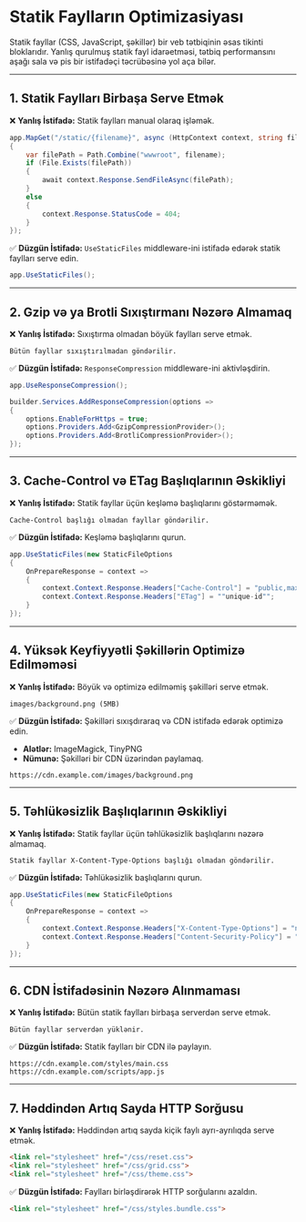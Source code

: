 # Statik Faylların Optimizasiyası

Statik fayllar (CSS, JavaScript, şəkillər) bir veb tətbiqinin əsas tikinti bloklarıdır. Yanlış qurulmuş statik fayl idarəetməsi, tətbiq performansını aşağı sala və pis bir istifadəçi təcrübəsinə yol aça bilər.

---

## 1. Statik Faylları Birbaşa Serve Etmək

❌ **Yanlış İstifadə:** Statik faylları manual olaraq işləmək.

```csharp
app.MapGet("/static/{filename}", async (HttpContext context, string filename) =>
{
    var filePath = Path.Combine("wwwroot", filename);
    if (File.Exists(filePath))
    {
        await context.Response.SendFileAsync(filePath);
    }
    else
    {
        context.Response.StatusCode = 404;
    }
});
```

✅ **Düzgün İstifadə:** `UseStaticFiles` middleware-ini istifadə edərək statik faylları serve edin.

```csharp
app.UseStaticFiles();
```

---

## 2. Gzip və ya Brotli Sıxıştırmanı Nəzərə Almamaq

❌ **Yanlış İstifadə:** Sıxıştırma olmadan böyük faylları serve etmək.

```plaintext
Bütün fayllar sıxıştırılmadan göndərilir.
```

✅ **Düzgün İstifadə:** `ResponseCompression` middleware-ini aktivləşdirin.

```csharp
app.UseResponseCompression();

builder.Services.AddResponseCompression(options =>
{
    options.EnableForHttps = true;
    options.Providers.Add<GzipCompressionProvider>();
    options.Providers.Add<BrotliCompressionProvider>();
});
```

---

## 3. Cache-Control və ETag Başlıqlarının Əskikliyi

❌ **Yanlış İstifadə:** Statik fayllar üçün keşləmə başlıqlarını göstərməmək.

```plaintext
Cache-Control başlığı olmadan fayllar göndərilir.
```

✅ **Düzgün İstifadə:** Keşləmə başlıqlarını qurun.

```csharp
app.UseStaticFiles(new StaticFileOptions
{
    OnPrepareResponse = context =>
    {
        context.Context.Response.Headers["Cache-Control"] = "public,max-age=31536000";
        context.Context.Response.Headers["ETag"] = ""unique-id"";
    }
});
```

---

## 4. Yüksək Keyfiyyətli Şəkillərin Optimizə Edilməməsi

❌ **Yanlış İstifadə:** Böyük və optimizə edilməmiş şəkilləri serve etmək.

```plaintext
images/background.png (5MB)
```

✅ **Düzgün İstifadə:** Şəkilləri sıxışdıraraq və CDN istifadə edərək optimizə edin.

- **Alətlər:** ImageMagick, TinyPNG
- **Nümunə:** Şəkilləri bir CDN üzərindən paylamaq.

```plaintext
https://cdn.example.com/images/background.png
```

---

## 5. Təhlükəsizlik Başlıqlarının Əskikliyi

❌ **Yanlış İstifadə:** Statik fayllar üçün təhlükəsizlik başlıqlarını nəzərə almamaq.

```plaintext
Statik fayllar X-Content-Type-Options başlığı olmadan göndərilir.
```

✅ **Düzgün İstifadə:** Təhlükəsizlik başlıqlarını qurun.

```csharp
app.UseStaticFiles(new StaticFileOptions
{
    OnPrepareResponse = context =>
    {
        context.Context.Response.Headers["X-Content-Type-Options"] = "nosniff";
        context.Context.Response.Headers["Content-Security-Policy"] = "default-src 'self'";
    }
});
```

---

## 6. CDN İstifadəsinin Nəzərə Alınmaması

❌ **Yanlış İstifadə:** Bütün statik faylları birbaşa serverdən serve etmək.

```plaintext
Bütün fayllar serverdən yüklənir.
```

✅ **Düzgün İstifadə:** Statik faylları bir CDN ilə paylayın.

```plaintext
https://cdn.example.com/styles/main.css
https://cdn.example.com/scripts/app.js
```

---

## 7. Həddindən Artıq Sayda HTTP Sorğusu

❌ **Yanlış İstifadə:** Həddindən artıq sayda kiçik faylı ayrı-ayrılıqda serve etmək.

```html
<link rel="stylesheet" href="/css/reset.css">
<link rel="stylesheet" href="/css/grid.css">
<link rel="stylesheet" href="/css/theme.css">
```

✅ **Düzgün İstifadə:** Faylları birləşdirərək HTTP sorğularını azaldın.

```html
<link rel="stylesheet" href="/css/styles.bundle.css">
```
